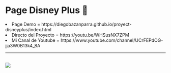 # Page Disney Plus 💙
<li>Page Demo = https://diegobazanparra.github.io/proyect-disneyplus/index.html <br></li>
<li>Directo del Proyecto = https://youtu.be/WHSusNX7ZPM<br></li>
<li color="red">Mi Canal de Youtube = https://www.youtube.com/channel/UCrFEPdOG-jja3W0B13k4_8A<br></li>

<hr>
<br>
<img src="https://i.imgur.com/9diSoLn.jpg">
